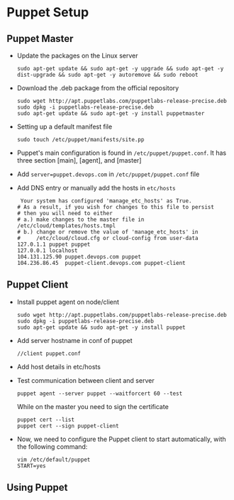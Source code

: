 # Puppet Setup

## Puppet Master
- Update the packages on the Linux server

    ```
    sudo apt-get update && sudo apt-get -y upgrade && sudo apt-get -y dist-upgrade && sudo apt-get -y autoremove && sudo reboot
    ```

- Download the .deb package from the official repository

    ```
    sudo wget http://apt.puppetlabs.com/puppetlabs-release-precise.deb
    sudo dpkg -i puppetlabs-release-precise.deb
    sudo apt-get update && sudo apt-get -y install puppetmaster
    ```

-  Setting up a default manifest file
    
    ```
    sudo touch /etc/puppet/manifests/site.pp
    ```

- Puppet's main configuration is found in `/etc/puppet/puppet.conf`. It has three section [main], [agent], and [master]

- Add `server=puppet.devops.com` in `/etc/puppet/puppet.conf` file

- Add DNS entry or manually add the hosts in `etc/hosts`

    ```
     Your system has configured 'manage_etc_hosts' as True.
    # As a result, if you wish for changes to this file to persist
    # then you will need to either
    # a.) make changes to the master file in /etc/cloud/templates/hosts.tmpl
    # b.) change or remove the value of 'manage_etc_hosts' in
    #     /etc/cloud/cloud.cfg or cloud-config from user-data
    127.0.1.1 puppet puppet
    127.0.0.1 localhost
    104.131.125.90 puppet.devops.com puppet
    104.236.86.45  puppet-client.devops.com puppet-client
    ```

## Puppet Client
- Install puppet agent on node/client

    ```
    sudo wget http://apt.puppetlabs.com/puppetlabs-release-precise.deb
    sudo dpkg -i puppetlabs-release-precise.deb
    sudo apt-get update && sudo apt-get -y install puppet
    ```

- Add server hostname in conf of puppet

    ```
    //client puppet.conf
    ```

- Add host details in etc/hosts

- Test communication between client and server
    ```
    puppet agent --server puppet --waitforcert 60 --test
    ```
    While on the master you need to sign the certificate
    ```
    puppet cert --list
    puppet cert --sign puppet-client
    ```

- Now, we need to configure the Puppet client to start automatically, with the following command:
    ```
    vim /etc/default/puppet
    START=yes  
    ```

## Using Puppet
